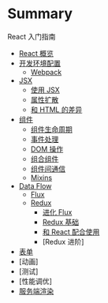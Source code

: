 # Summary

React 入门指南

- [React 概览](introduction.md)
- [开发环境配置](environment.md)
  - [Webpack](webpack.md)
- [JSX](jsx.md)
  - [使用 JSX](jsx-in-depth.md)
  - [属性扩散](jsx-spread-attributes.md)
  - [和 HTML 的差异](jsx-gotchas.md)
- [组件](component.md)
  - [组件生命周期](component-lifecycle.md)
  - [事件处理](events.md)
  - [DOM 操作](dom.md)
  - [组合组件](component-compose.md)
  - [组件间通信](component-communicate.md)
  - [Mixins](mixin.md)
- [Data Flow](data-flow.md)
  - [Flux](flux.md)
  - [Redux](redux.md)
    - [进化 Flux](flux-evolution.md)
    - [Redux 基础](redux-basic.md)
    - [和 React 配合使用](usage-with-react.md)
    - [Redux 进阶]
- [表单](forms.md)
- [动画]
- [测试]
- [性能调优]
- [服务端渲染](server-rendering.md)
